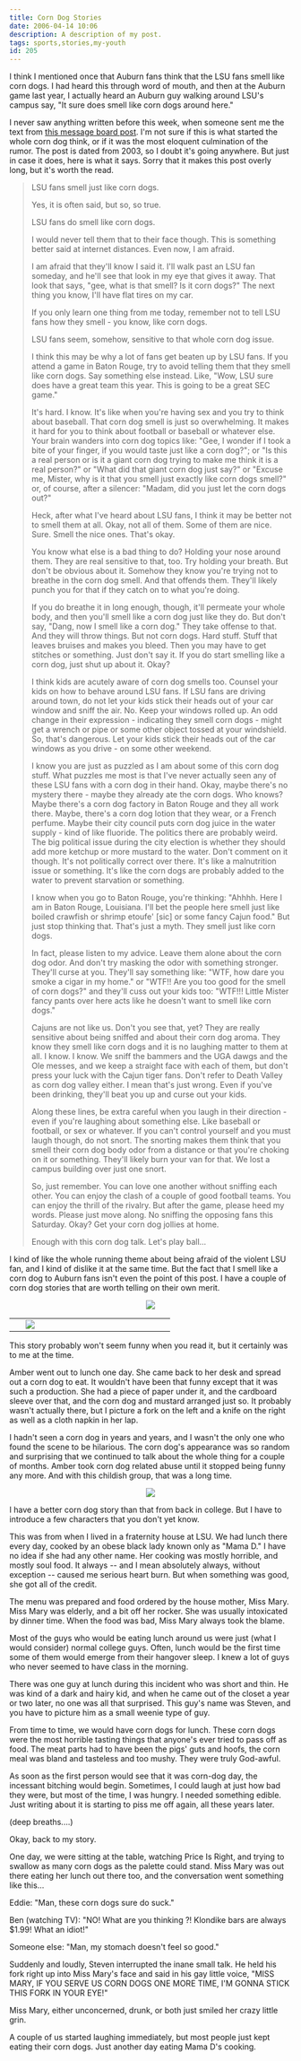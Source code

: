 ```yaml
---
title: Corn Dog Stories
date: 2006-04-14 10:06
description: A description of my post.
tags: sports,stories,my-youth
id: 205
---
```

I think I mentioned once that Auburn fans think that the LSU fans smell like corn dogs.  I had heard this through word of mouth, and then at the Auburn game last year, I actually heard an Auburn guy walking around LSU's campus say, "It sure does smell like corn dogs around here."

I never saw anything written before this week, when someone sent me the text from <a href="http://mb8.theinsiders.com/fauburnfrm13.showMessage?topicID=8.topic">this message board post</a>.  I'm not sure if this is what started the whole corn dog think, or if it was the most eloquent culmination of the rumor.  The post is dated from 2003, so I doubt it's going anywhere.  But just in case it does, here is what it says.  Sorry that it makes this post overly long, but it's worth the read.  

<blockquote>LSU fans smell just like corn dogs.

Yes, it is often said, but so, so true. 

LSU fans do smell like corn dogs.

I would never tell them that to their face though. This is something better said at internet distances. Even now, I am afraid.

I am afraid that they'll know I said it. I'll walk past an LSU fan someday, and he'll see that look in my eye that gives it away. That look that says, "gee, what is that smell? Is it corn dogs?" The next thing you know, I'll have flat tires on my car.

If you only learn one thing from me today, remember not to tell LSU fans how they smell - you know, like corn dogs.

LSU fans seem, somehow, sensitive to that whole corn dog issue.

I think this may be why a lot of fans get beaten up by LSU fans. If you attend a game in Baton Rouge, try to avoid telling them that they smell like corn dogs. Say something else instead. Like, "Wow, LSU sure does have a great team this year. This is going to be a great SEC game."

It's hard. I know. It's like when you're having sex and you try to think about baseball. That corn dog smell is just so overwhelming. It makes it hard for you to think about football or baseball or whatever else. Your brain wanders into corn dog topics like: "Gee, I wonder if I took a bite of your finger, if you would taste just like a corn dog?"; or "Is this a real person or is it a giant corn dog trying to make me think it is a real person?" or "What did that giant corn dog just say?" or "Excuse me, Mister, why is it that you smell just exactly like corn dogs smell?" or, of course, after a silencer: "Madam, did you just let the corn dogs out?"

Heck, after what I've heard about LSU fans, I think it may be better not to smell them at all. Okay, not all of them. Some of them are nice. Sure. Smell the nice ones. That's okay.

You know what else is a bad thing to do? Holding your nose around them. They are real sensitive to that, too. Try holding your breath. But don't be obvious about it. Somehow they know you're trying not to breathe in the corn dog smell. And that offends them. They'll likely punch you for that if they catch on to what you're doing. 

If you do breathe it in long enough, though, it'll permeate your whole body, and then you'll smell like a corn dog just like they do. But don't say, "Dang, now I smell like a corn dog." They take offense to that. And they will throw things. But not corn dogs. Hard stuff. Stuff that leaves bruises and makes you bleed. Then you may have to get stitches or something. Just don't say it. If you do start smelling like a corn dog, just shut up about it. Okay?

I think kids are acutely aware of corn dog smells too. Counsel your kids on how to behave around LSU fans. If LSU fans are driving around town, do not let your kids stick their heads out of your car window and sniff the air. No. Keep your windows rolled up. An odd change in their expression - indicating they smell corn dogs - might get a wrench or pipe or some other object tossed at your windshield. So, that's dangerous. Let your kids stick their heads out of the car windows as you drive - on some other weekend.

I know you are just as puzzled as I am about some of this corn dog stuff. What puzzles me most is that I've never actually seen any of these LSU fans with a corn dog in their hand. Okay, maybe there's no mystery there - maybe they already ate the corn dogs. Who knows? Maybe there's a corn dog factory in Baton Rouge and they all work there. Maybe, there's a corn dog lotion that they wear, or a French perfume. Maybe their city council puts corn dog juice in the water supply - kind of like fluoride. The politics there are probably weird. The big political issue during the city election is whether they should add more ketchup or more mustard to the water. Don't comment on it though. It's not politically correct over there. It's like a malnutrition issue or something. It's like the corn dogs are probably added to the water to prevent starvation or something.

I know when you go to Baton Rouge, you're thinking: "Ahhhh. Here I am in Baton Rouge, Louisiana. I'll bet the people here smell just like boiled crawfish or shrimp etoufe' [sic] or some fancy Cajun food." But just stop thinking that. That's just a myth. They smell just like corn dogs.

In fact, please listen to my advice. Leave them alone about the corn dog odor. And don't try masking the odor with something stronger. They'll curse at you. They'll say something like: "WTF, how dare you smoke a cigar in my home." or "WTF!! Are you too good for the smell of corn dogs?" and they'll cuss out your kids too: "WTF!!! Little Mister fancy pants over here acts like he doesn't want to smell like corn dogs." 

Cajuns are not like us. Don't you see that, yet? They are really sensitive about being sniffed and about their corn dog aroma. They know they smell like corn dogs and it is no laughing matter to them at all. I know. I know. We sniff the bammers and the UGA dawgs and the Ole messes, and we keep a straight face with each of them, but don't press your luck with the Cajun tiger fans. Don't refer to Death Valley as corn dog valley either. I mean that's just wrong. Even if you've been drinking, they'll beat you up and curse out your kids.

Along these lines, be extra careful when you laugh in their direction - even if you're laughing about something else. Like baseball or football, or sex or whatever. If you can't control yourself and you must laugh though, do not snort. The snorting makes them think that you smell their corn dog body odor from a distance or that you're choking on it or something. They'll likely burn your van for that. We lost a campus building over just one snort. 

So, just remember. You can love one another without sniffing each other. You can enjoy the clash of a couple of good football teams. You can enjoy the thrill of the rivalry. But after the game, please heed my words. Please just move along. No sniffing the opposing fans this Saturday. Okay? Get your corn dog jollies at home. 

Enough with this corn dog talk. Let's play ball...
</blockquote>

I kind of like the whole running theme about being afraid of the violent LSU fan, and I kind of dislike it at the same time.  But the fact that I smell like a corn dog to Auburn fans isn't even the point of this post.  I have a couple of corn dog stories that are worth telling on their own merit.

<center><img src="/img/greenline.gif" /></center>

<table cellpadding="2" align="right"><tr><td width="5" rowspan="2"><spacer type="block" width="5" height="1"></spacer></td><td width="250" ><img src="/img/corndog.jpg"/></td></tr></table>

This story probably won't seem funny when you read it, but it certainly was to me at the time.

Amber went out to lunch one day.  She came back to her desk and spread out a corn dog to eat.  It wouldn't have been that funny except that it was such a production.  She had a piece of paper under it, and the cardboard sleeve over that, and the corn dog and mustard arranged just so.  It probably wasn't actually there, but I picture a fork on the left and a knife on the right as well as a cloth napkin in her lap.

I hadn't seen a corn dog in years and years, and I wasn't the only one who found the scene to be hilarious.  The corn dog's appearance was so random and surprising that we continued to talk about the whole thing for a couple of months.  Amber took corn dog related abuse until it stopped being funny any more.  And with this childish group, that was a long time.

<center><img src="/img/greenline.gif" /></center>

I have a better corn dog story than that from back in college.  But I have to introduce a few characters that you don't yet know.

This was from when I lived in a fraternity house at LSU.  We had lunch there every day, cooked by an obese black lady known only as "Mama D."  I have no idea if she had any other name.  Her cooking was mostly horrible, and mostly soul food.  It always -- and I mean absolutely always, without exception -- caused me serious heart burn.  But when something was good, she got all of the credit.

The menu was prepared and food ordered by the house mother, Miss Mary.  Miss Mary was elderly, and a bit off her rocker.  She was usually intoxicated by dinner time.  When the food was bad, Miss Mary always took the blame.

Most of the guys who would be eating lunch around us were just (what I would consider) normal college guys.  Often, lunch would be the first time some of them would emerge from their hangover sleep.  I knew a lot of guys who never seemed to have class in the morning.

There was one guy at lunch during this incident who was short and thin.  He was kind of a dark and hairy kid, and when he came out of the closet a year or two later, no one was all that surprised.  This guy's name was Steven, and you have to picture him as a small weenie type of guy.

From time to time, we would have corn dogs for lunch.  These corn dogs were the most horrible tasting things that anyone's ever tried to pass off as food.  The meat parts had to have been the pigs' guts and hoofs, the corn meal was bland and tasteless and too mushy.  They were truly God-awful.

As soon as the first person would see that it was corn-dog day, the incessant bitching would begin.  Sometimes, I could laugh at just how bad they were, but most of the time, I was hungry.  I needed something edible.  Just writing about it is starting to piss me off again, all these years later.

(deep breaths....)

Okay, back to my story.

One day, we were sitting at the table, watching Price Is Right, and trying to swallow as many corn dogs as the palette could stand.  Miss Mary was out there eating her lunch out there too, and the conversation went something like this...

Eddie:  "Man, these corn dogs sure do suck."

Ben (watching TV):  "NO! What are you thinking ?!  Klondike bars are always $1.99!  What an idiot!"

Someone else:  "Man, my stomach doesn't feel so good."

Suddenly and loudly, Steven interrupted the inane small talk.  He held his fork right up into Miss Mary's face and said in his gay little voice, "MISS MARY, IF YOU SERVE US CORN DOGS ONE MORE TIME, I'M GONNA STICK THIS FORK IN YOUR EYE!"

Miss Mary, either unconcerned, drunk, or both just smiled her crazy little grin.

A couple of us started laughing immediately, but most people just kept eating their corn dogs.  Just another day eating Mama D's cooking.
